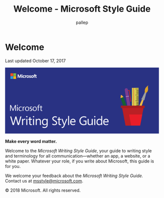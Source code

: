 ﻿---
title: Welcome - Microsoft Style Guide
author: pallep
ms.author: pallep
ms.date: 01/19/2018
ms.topic: article
ms.prod: non-product-specific
---

# Welcome

Last updated October 17, 2017

![](media/index/WritingStyleGuidebanner.png)

**Make every word matter.** 

Welcome to the *Microsoft Writing Style Guide*, your guide to writing
style and terminology for all communication—whether an app, a
website, or a white paper. Whatever your role, if you
write about Microsoft, this guide is for you. 

We welcome your feedback about the *Microsoft Writing Style Guide.* Contact us at <msstyle@microsoft.com>. 

&copy; 2018 Microsoft. All rights reserved.
